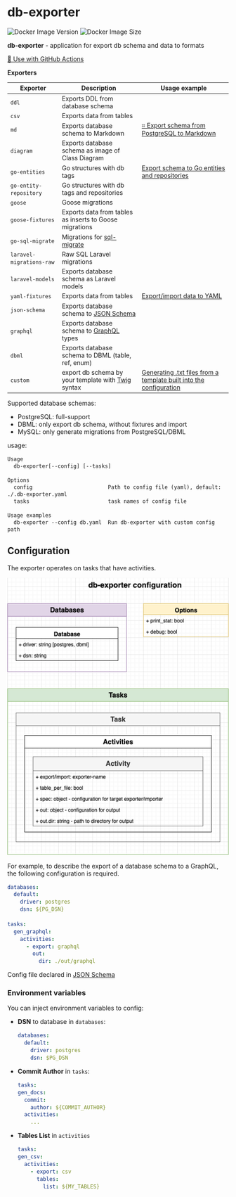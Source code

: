 # db-exporter

![Docker Image Version](https://img.shields.io/docker/v/artarts36/db-exporter?style=for-the-badge&logo=docker&label=Image%20Version&link=https%3A%2F%2Fhub.docker.com%2Fr%2Fartarts36%2Fdb-exporter)
![Docker Image Size](https://img.shields.io/docker/image-size/artarts36/db-exporter?style=for-the-badge&logo=docker&label=Image%20Size&link=https%3A%2F%2Fhub.docker.com%2Fr%2Fartarts36%2Fdb-exporter)

**db-exporter** - application for export db schema and data to formats

[🚀 Use with GitHub Actions](./docs/usage_examples.md#use-with-github-actions)

**Exporters**

| Exporter                 | Description                                                                    | Usage example                                                                                                           |
|--------------------------|--------------------------------------------------------------------------------|-------------------------------------------------------------------------------------------------------------------------|
| `ddl`                    | Exports DDL from database schema                                               |                                                                                                                         |
| `csv`                    | Exports data from tables                                                       |                                                                                                                         |
| `md`                     | Exports database schema to Markdown                                            | [⌗ Export schema from PostgreSQL to Markdown](./docs/usage_examples.md#export-schema-from-postgresql-to-markdown)       |
| `diagram`                | Exports database schema as image of Class Diagram                              |                                                                                                                         |
| `go-entities`            | Go structures with db tags                                                     | [Export schema to Go entities and repositories](./docs/usage_examples.md#export-schema-to-go-entities-and-repositories) |
| `go-entity-repository`   | Go structures with db tags and repositories                                    |                                                                                                                         |
| `goose`                  | Goose migrations                                                               |                                                                                                                         |
| `goose-fixtures`         | Exports data from tables as inserts to Goose migrations                        |                                                                                                                         |
| `go-sql-migrate`         | Migrations for [sql-migrate](https://github.com/rubenv/sql-migrate)            |                                                                                                                         |
| `laravel-migrations-raw` | Raw SQL Laravel migrations                                                     |                                                                                                                         |
| `laravel-models`         | Exports database schema as Laravel models                                      |                                                                                                                         |
| `yaml-fixtures`          | Exports data from tables                                                       | [Export/import data to YAML](./docs/usage_examples.md#exportimport-data-to-yaml)                                        |
| `json-schema`            | Exports database schema to [JSON Schema](https://json-schema.org)              |                                                                                                                         |
| `graphql`                | Exports database schema to [GraphQL](https://graphql.org/learn/schema) types   |                                                                                                                         |
| `dbml`                   | Exports database schema to DBML (table, ref, enum)                             |                                                                                                                         |
| `custom`                 | export db schema by your template with [Twig](https://twig.symfony.com) syntax | [Generating .txt files from a template built into the configuration](./docs/usage_custom.md)                            |

Supported database schemas:
- PostgreSQL: full-support
- DBML: only export db schema, without fixtures and import
- MySQL: only generate migrations from PostgreSQL/DBML

usage:
```text
Usage
  db-exporter[--config] [--tasks]

Options
  config                        Path to config file (yaml), default: ./.db-exporter.yaml
  tasks                         task names of config file

Usage examples
  db-exporter --config db.yaml  Run db-exporter with custom config path
```

## Configuration

The exporter operates on tasks that have activities.

![](./docs/configuration.drawio.png)

For example, to describe the export of a database schema to a GraphQL, the following configuration is required.

```yaml
databases:
  default:
    driver: postgres
    dsn: ${PG_DSN}

tasks:
  gen_graphql:
    activities:
      - export: graphql
        out:
          dir: ./out/graphql
```

Config file declared in [JSON Schema](db-exporter-json-schema.json)

### Environment variables
You can inject environment variables to config:

- **DSN** to database in `databases`:
    ```yaml
    databases:
      default:
        driver: postgres
        dsn: $PG_DSN
    ```
- **Commit Author** in `tasks`:
    ```yaml
  tasks:
    gen_docs:
      commit: 
        author: ${COMMIT_AUTHOR}
      activities:
        ...
    ```
- **Tables List** in `activities`
    ```yaml
  tasks:
    gen_csv:
      activities:
        - export: csv
          tables:
            list: ${MY_TABLES}
    ```
